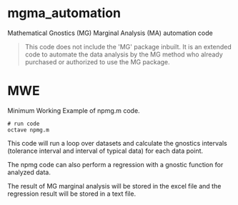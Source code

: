# mgma_automation
Mathematical Gnostics (MG) Marginal Analysis (MA) automation code

> This code does not include the 'MG' package inbuilt. It is an extended code to automate the data analysis by the MG method who already purchased or authorized to use the MG package.

# MWE
Minimum Working Example of npmg.m code.
```
# run code
octave npmg.m
```
This code will run a loop over datasets and calculate the gnostics intervals (tolerance interval and interval of typical data) for each data point.

The npmg code can also perform a regression with a gnostic function for analyzed data.

The result of MG marginal analysis will be stored in the excel file and the regression result will be stored in a text file.

